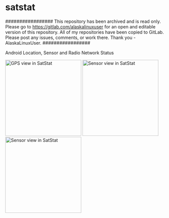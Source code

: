 satstat
=======

#################
This repository has been archived and is read only. Please go to https://gitlab.com/alaskalinuxuser for an open and editable version of this repository. All of my repositories have been copied to GitLab. Please post any issues, comments, or work there. Thank you - AlaskaLinuxUser.
#################


Android Location, Sensor and Radio Network Status

<img alt="GPS view in SatStat" src="https://raw.github.com/wiki/mvglasow/satstat/satstat-gps.png" width="240px" />&nbsp;<img alt="Sensor view in SatStat" src="https://raw.github.com/wiki/mvglasow/satstat/satstat-sensors.png" width="240px" />&nbsp;<img alt="Sensor view in SatStat" src="https://raw.github.com/wiki/mvglasow/satstat/satstat-radio.png" width="240px" />
